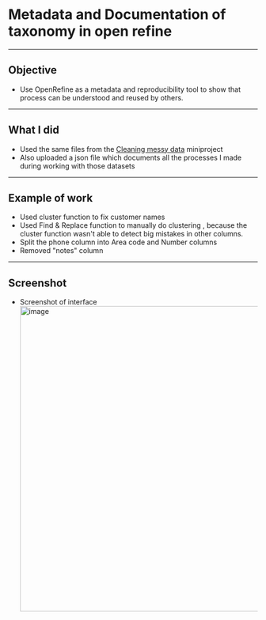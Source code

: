 # Metadata and Documentation of taxonomy in open refine
---
## Objective
- Use OpenRefine as a metadata and reproducibility tool to show that process can be understood and reused by others.

---
## What I did
- Used the same files from the [Cleaning messy data](https://github.com/Shalom-saji-Samuel/Data_skills-showcase/tree/main/OpenRefine/Cleaning%20messy%20data) miniproject
- Also uploaded a json file which documents all the processes I made during working with those datasets

---
## Example of work 
- Used cluster function to fix customer names
- Used Find & Replace function to manually do clustering , because the cluster function wasn't able to detect big mistakes in other columns.
- Split the phone column into Area code and Number columns
- Removed "notes" column

---
## Screenshot
- Screenshot of interface 
  <img width="1402" height="618" alt="image" src="https://github.com/user-attachments/assets/ea96f948-e185-4978-a165-325081349e24" />





